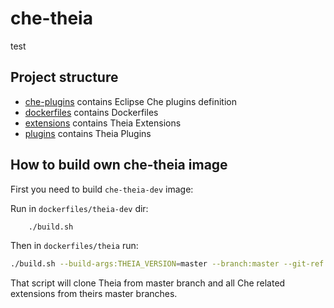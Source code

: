 # che-theia
test
## Project structure

- [che-plugins](./che-plugins) contains Eclipse Che plugins definition
- [dockerfiles](./dockerfiles) contains Dockerfiles
- [extensions](./extensions) contains Theia Extensions
- [plugins](./plugins) contains Theia Plugins

## How to build own che-theia image

First you need to build `che-theia-dev` image:

Run in `dockerfiles/theia-dev` dir:
```bash
    ./build.sh
```

Then in `dockerfiles/theia` run:

```bash
./build.sh --build-args:THEIA_VERSION=master --branch:master --git-ref:refs\\/heads\\/master
```

That script will clone Theia from master branch and all Che related extensions from theirs master branches.
